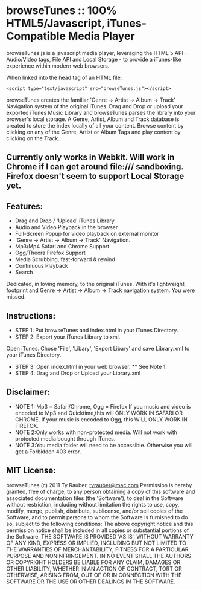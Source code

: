 # browseTunes :: 100% HTML5/Javascript, iTunes-Compatible Media Player

browseTunes.js is a javascript media player, leveraging the HTML 5 API - Audio/Video tags, File API and Local Storage - to provide a iTunes-like experience within modern web browsers.

When linked into the head tag of an HTML file:

    <script type="text/javascript" src="browseTunes.js"></script>

browseTunes creates the familiar 'Genre -> Artist -> Album -> Track' Navigation system of the original iTunes. Drag and Drop or upload your exported iTunes Music Library and browseTunes parses the library into your browser's local storage. A Genre, Artist, Album and Track database is created to store the index locally of all your content.  Browse content by clicking on any of the Genre, Artist or Album Tags and play content by clicking on the Track.

## Currently only works in Webkit. Will work in Chrome if I can get around file:/// sandboxing. Firefox doesn't seem to support Local Storage yet.

## Features:

 * Drag and Drop / 'Upload' iTunes Library
 * Audio and Video Playback in the browser
 * Full-Screen Popup for video playback on external monitor
 * 'Genre -> Artist -> Album -> Track' Navigation.
 * Mp3/Mp4 Safari and Chrome Support
 * Ogg/Theora Firefox Support
 * Media Scrubbing, fast-forward & rewind
 * Continuous Playback
 * Search

Dedicated, in loving memory, to the original iTunes. With it's lightweight footprint and Genre -> Artist -> Album -> Track navigation system.
You were missed.

## Instructions:

 * STEP 1: Put browseTunes and index.html in your iTunes Directory.
 * STEP 2: Export your iTunes Library to xml.

Open iTunes. Chose 'File', 'Libary', 'Export Libary' and save Library.xml to your iTunes Directory.

* STEP 3: Open index.html in your web browser. ** See Note 1.
* STEP 4: Drag and Drop or Upload your Library.xml

## Disclaimer:

 * NOTE 1: Mp3 = Safari/Chrome, Ogg = Firefox
If you music and video is encoded to Mp3 and Quicktime,this will ONLY WORK IN SAFARI OR CHROME. If your music is encoded to Ogg, this WILL ONLY WORK IN FIREFOX.
 * NOTE 2:Only works with non-protected media.
Will not work with protected media bought through iTunes.
 * NOTE 3:You media folder will need to be accessible.
Otherwise you will get a Forbidden 403 error.

## MIT License:
browseTunes (c) 2011 Ty Rauber, tyrauber@mac.com
Permission is hereby granted, free of charge, to any person obtaining a copy of this software and associated documentation files (the 'Software'), to deal in the Software without restriction, including without limitation the rights to use, copy, modify, merge, publish, distribute, sublicense, and/or sell copies of the Software, and to permit persons to whom the Software is furnished to do so, subject to the following conditions:
The above copyright notice and this permission notice shall be included in all copies or substantial portions of the Software.
THE SOFTWARE IS PROVIDED 'AS IS', WITHOUT WARRANTY OF ANY KIND, EXPRESS OR IMPLIED, INCLUDING BUT NOT LIMITED TO THE WARRANTIES OF MERCHANTABILITY, FITNESS FOR A PARTICULAR PURPOSE AND NONINFRINGEMENT. IN NO EVENT SHALL THE AUTHORS OR COPYRIGHT HOLDERS BE LIABLE FOR ANY CLAIM, DAMAGES OR OTHER LIABILITY, WHETHER IN AN ACTION OF CONTRACT, TORT OR OTHERWISE, ARISING FROM, OUT OF OR IN CONNECTION WITH THE SOFTWARE OR THE USE OR OTHER DEALINGS IN THE SOFTWARE.